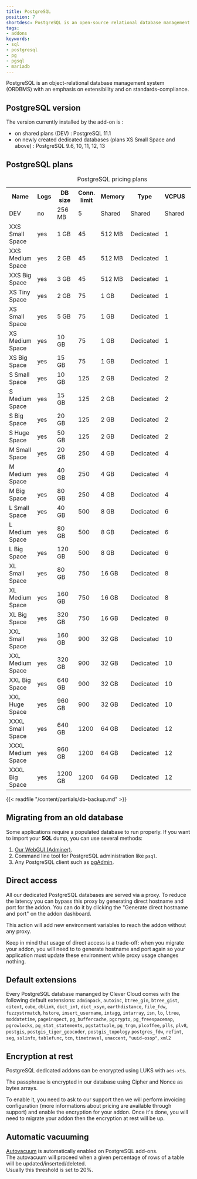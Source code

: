 ```yaml
---
title: PostgreSQL
position: 7
shortdesc: PostgreSQL is an open-source relational database management system (RDBMS).
tags:
- addons
keywords:
- sql
- postgresql
- pg
- pgsql
- mariadb
---
```


PostgreSQL is an object-relational database management system (ORDBMS) with an emphasis on extensibility
and on standards-compliance.

## PostgreSQL version

The version currently installed by the add-on is :

- on shared plans (DEV) : PostgreSQL 11.1
- on newly created dedicated databases (plans XS Small Space and above) : PostgreSQL 9.6, 10, 11, 12, 13

## PostgreSQL plans

<table class="table table-bordered table-striped dataTable"><caption>PostgreSQL pricing plans</caption>
<tr>
<th>Name</th>
<th>Logs</th>
<th>DB size</th>
<th>Conn. limit</th>
<th>Memory</th>
<th>Type</th>
<th>VCPUS</th>
<th>Price /mo</th>
</tr>
<tr>
<td class="cc-col__price"><span class="label cc-label__price label-info">DEV</span></td>
<td>no</td>
<td>256 MB</td>
<td>5</td>
<td>Shared</td>
<td>Shared</td>
<td>Shared</td>
<td>Free</td>
</tr>
<td class="cc-col__price"><span class="label cc-label__price label-info">XXS Small Space</span></td>
<td>yes</td>
<td>1 GB</td>
<td>45</td>
<td>512 MB</td>
<td>Dedicated</td>
<td>1</td>
<td>5.25 €</td>
</tr>
<tr>
<td class="cc-col__price"><span class="label cc-label__price label-info">XXS Medium Space</span></td>
<td>yes</td>
<td>2 GB</td>
<td>45</td>
<td>512 MB</td>
<td>Dedicated</td>
<td>1</td>
<td>6.80 €</td>
</tr>
<tr>
<td class="cc-col__price"><span class="label cc-label__price label-info">XXS Big Space</span></td>
<td>yes</td>
<td>3 GB</td>
<td>45</td>
<td>512 MB</td>
<td>Dedicated</td>
<td>1</td>
<td>7.70 €</td>
</tr>
<tr>
<td class="cc-col__price"><span class="label cc-label__price label-info">XS Tiny Space</span></td>
<td>yes</td>
<td>2 GB</td>
<td>75</td>
<td>1 GB</td>
<td>Dedicated</td>
<td>1</td>
<td>13.00 €</td>
</tr>
<tr>
<tr>
<td class="cc-col__price"><span class="label cc-label__price label-info">XS Small Space</span></td>
<td>yes</td>
<td>5 GB</td>
<td>75</td>
<td>1 GB</td>
<td>Dedicated</td>
<td>1</td>
<td>17.50 €</td>
</tr>
<tr>
<td class="cc-col__price"><span class="label cc-label__price label-info">XS Medium Space</span></td>
<td>yes</td>
<td>10 GB</td>
<td>75</td>
<td>1 GB</td>
<td>Dedicated</td>
<td>1</td>
<td>20.00 €</td>
</tr>
<tr>
<td class="cc-col__price"><span class="label cc-label__price label-info">XS Big Space</span></td>
<td>yes</td>
<td>15 GB</td>
<td>75</td>
<td>1 GB</td>
<td>Dedicated</td>
<td>1</td>
<td>30.00 €</td>
</tr>
<tr>
<td class="cc-col__price"><span class="label cc-label__price label-info">S Small Space</span></td>
<td>yes</td>
<td>10 GB</td>
<td>125</td>
<td>2 GB</td>
<td>Dedicated</td>
<td>2</td>
<td>35.00 €</td>
</tr>
<tr>
<td class="cc-col__price"><span class="label cc-label__price label-info">S Medium Space</span></td>
<td>yes</td>
<td>15 GB</td>
<td>125</td>
<td>2 GB</td>
<td>Dedicated</td>
<td>2</td>
<td>37.50 €</td>
</tr>
<tr>
<td class="cc-col__price"><span class="label cc-label__price label-info">S Big Space</span></td>
<td>yes</td>
<td>20 GB</td>
<td>125</td>
<td>2 GB</td>
<td>Dedicated</td>
<td>2</td>
<td>40.00 €</td>
</tr>
<tr>
<td class="cc-col__price"><span class="label cc-label__price label-info">S Huge Space</span></td>
<td>yes</td>
<td>50 GB</td>
<td>125</td>
<td>2 GB</td>
<td>Dedicated</td>
<td>2</td>
<td>55.00 €</td>
</tr>
<tr>
<td class="cc-col__price"><span class="label cc-label__price label-info">M Small Space</span></td>
<td>yes</td>
<td>20 GB</td>
<td>250</td>
<td>4 GB</td>
<td>Dedicated</td>
<td>4</td>
<td>82.00 €</td>
</tr>
<tr>
<td class="cc-col__price"><span class="label cc-label__price label-info">M Medium Space</span></td>
<td>yes</td>
<td>40 GB</td>
<td>250</td>
<td>4 GB</td>
<td>Dedicated</td>
<td>4</td>
<td>92.00 €</td>
</tr>
<tr>
<td class="cc-col__price"><span class="label cc-label__price label-info">M Big Space</span></td>
<td>yes</td>
<td>80 GB</td>
<td>250</td>
<td>4 GB</td>
<td>Dedicated</td>
<td>4</td>
<td>112.00 €</td>
</tr>
<tr>
<td class="cc-col__price"><span class="label cc-label__price label-info">L Small Space</span></td>
<td>yes</td>
<td>40 GB</td>
<td>500</td>
<td>8 GB</td>
<td>Dedicated</td>
<td>6</td>
<td>164.00 €</td>
</tr>
<tr>
<td class="cc-col__price"><span class="label cc-label__price label-info">L Medium Space</span></td>
<td>yes</td>
<td>80 GB</td>
<td>500</td>
<td>8 GB</td>
<td>Dedicated</td>
<td>6</td>
<td>184.00 €</td>
</tr>
<tr>
<td class="cc-col__price"><span class="label cc-label__price label-info">L Big Space</span></td>
<td>yes</td>
<td>120 GB</td>
<td>500</td>
<td>8 GB</td>
<td>Dedicated</td>
<td>6</td>
<td>204.00 €</td>
</tr>
<tr>
<td class="cc-col__price"><span class="label cc-label__price label-info">XL Small Space</span></td>
<td>yes</td>
<td>80 GB</td>
<td>750</td>
<td>16 GB</td>
<td>Dedicated</td>
<td>8</td>
<td>328.00 €</td>
</tr>
<tr>
<td class="cc-col__price"><span class="label cc-label__price label-info">XL Medium Space</span></td>
<td>yes</td>
<td>160 GB</td>
<td>750</td>
<td>16 GB</td>
<td>Dedicated</td>
<td>8</td>
<td>368.00 €</td>
</tr>
<tr>
<td class="cc-col__price"><span class="label cc-label__price label-info">XL Big Space</span></td>
<td>yes</td>
<td>320 GB</td>
<td>750</td>
<td>16 GB</td>
<td>Dedicated</td>
<td>8</td>
<td>448.00 €</td>
</tr>
<tr>
<td class="cc-col__price"><span class="label cc-label__price label-info">XXL Small Space</span></td>
<td>yes</td>
<td>160 GB</td>
<td>900</td>
<td>32 GB</td>
<td>Dedicated</td>
<td>10</td>
<td>796.00 €</td>
</tr>
<tr>
<td class="cc-col__price"><span class="label cc-label__price label-info">XXL Medium Space</span></td>
<td>yes</td>
<td>320 GB</td>
<td>900</td>
<td>32 GB</td>
<td>Dedicated</td>
<td>10</td>
<td>892.00 €</td>
</tr>
<tr>
<td class="cc-col__price"><span class="label cc-label__price label-info">XXL Big Space</span></td>
<td>yes</td>
<td>640 GB</td>
<td>900</td>
<td>32 GB</td>
<td>Dedicated</td>
<td>10</td>
<td>1084.00 €</td>
</tr>
<tr>
<td class="cc-col__price"><span class="label cc-label__price label-info">XXL Huge Space</span></td>
<td>yes</td>
<td>960 GB</td>
<td>900</td>
<td>32 GB</td>
<td>Dedicated</td>
<td>10</td>
<td>1276.00 €</td>
</tr>
<tr>
<td class="cc-col__price"><span class="label cc-label__price label-info">XXXL Small Space</span></td>
<td>yes</td>
<td>640 GB</td>
<td>1200</td>
<td>64 GB</td>
<td>Dedicated</td>
<td>12</td>
<td>1598.00 €</td>
</tr>
<tr>
<td class="cc-col__price"><span class="label cc-label__price label-info">XXXL Medium Space</span></td>
<td>yes</td>
<td>960 GB</td>
<td>1200</td>
<td>64 GB</td>
<td>Dedicated</td>
<td>12</td>
<td>1822.00 €</td>
</tr>
<tr>
<td class="cc-col__price"><span class="label cc-label__price label-info">XXXL Big Space</span></td>
<td>yes</td>
<td>1200 GB</td>
<td>1200</td>
<td>64 GB</td>
<td>Dedicated</td>
<td>12</td>
<td>1990.00 €</td>
</tr>
</table>

{{< readfile "/content/partials/db-backup.md" >}}

## Migrating from an old database

Some applications require a populated database to run properly.
If you want to import your **SQL** dump, you can use several methods:

1. [Our WebGUI (Adminer)](https://dbms-adminer.clever-cloud.com/).
2. Command line tool for PostgreSQL administration like `psql`.
3. Any PostgreSQL client such as [pgAdmin](https://www.pgadmin.org/).


## Direct access

All our dedicated PostgreSQL databases are served via a proxy. To reduce the latency you can bypass this proxy by generating direct hostname and port for the addon. You can do it by clicking the "Generate direct hostname and port" on the addon dashboard.

This action will add new environment variables to reach the addon without any proxy.

Keep in mind that usage of direct access is a trade-off: when you migrate your addon, you will need to to generate hostname and port again so your application must update these environment while proxy usage changes nothing.

## Default extensions

Every PostgreSQL database mananged by Clever Cloud comes with the following default extensions:
`adminpack`,
`autoinc`,
`btree_gin`,
`btree_gist`,
`citext`,
`cube`,
`dblink`,
`dict_int`,
`dict_xsyn`,
`earthdistance`,
`file_fdw`,
`fuzzystrmatch`,
`hstore`,
`insert_username`,
`intagg`,
`intarray`,
`isn`,
`lo`,
`ltree`,
`moddatetime`,
`pageinspect`,
`pg_buffercache`,
`pgcrypto`,
`pg_freespacemap`,
`pgrowlocks`,
`pg_stat_statements`,
`pgstattuple`,
`pg_trgm`,
`plcoffee`,
`plls`,
`plv8`,
`postgis`,
`postgis_tiger_geocoder`,
`postgis_topology`
`postgres_fdw`,
`refint`,
`seg`,
`sslinfo`,
`tablefunc`,
`tcn`,
`timetravel`,
`unaccent`,
`"uuid-ossp"`,
`xml2`

## Encryption at rest

PostgreSQL dedicated addons can be encrypted using LUKS with `aes-xts`.

The passphrase is encrypted in our database using Cipher and Nonce as bytes arrays.

To enable it, you need to ask to our support then we will perform invoicing configuration (more informations about pricing are available through support) and enable the encryption for your addon. Once it's done, you will need to migrate your addon then the encryption at rest will be up.

## Automatic vacuuming

[Autovacuum](https://www.postgresql.org/docs/current/routine-vacuuming.html) is automatically enabled on PostgreSQL add-ons.  
The autovacuum will proceed when a given percentage of rows of a table will be updated/inserted/deleted.  
Usually this threshold is set to 20%.
